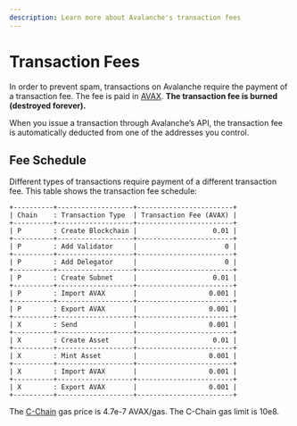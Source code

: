 ```yaml
---
description: Learn more about Avalanche's transaction fees
---
```


# Transaction Fees

In order to prevent spam, transactions on Avalanche require the payment of a transaction fee. The fee is paid in [AVAX](../../#avalanche-avax-token). **The transaction fee is burned \(destroyed forever\).**

When you issue a transaction through Avalanche’s API, the transaction fee is automatically deducted from one of the addresses you control.

## Fee Schedule

Different types of transactions require payment of a different transaction fee. This table shows the transaction fee schedule:

```text
+----------+-------------------+------------------------+
| Chain    : Transaction Type  | Transaction Fee (AVAX) |
+----------+-------------------+------------------------+
| P        : Create Blockchain |                   0.01 |
+----------+-------------------+------------------------+
| P        : Add Validator     |                      0 |
+----------+-------------------+------------------------+
| P        : Add Delegator     |                      0 |
+----------+-------------------+------------------------+
| P        : Create Subnet     |                   0.01 |
+----------+-------------------+------------------------+
| P        : Import AVAX       |                  0.001 |
+----------+-------------------+------------------------+
| P        : Export AVAX       |                  0.001 |
+----------+-------------------+------------------------+
| X        : Send              |                  0.001 |
+----------+-------------------+------------------------+
| X        : Create Asset      |                   0.01 |
+----------+-------------------+------------------------+
| X        : Mint Asset        |                  0.001 |
+----------+-------------------+------------------------+
| X        : Import AVAX       |                  0.001 |
+----------+-------------------+------------------------+
| X        : Export AVAX       |                  0.001 |
+----------+-------------------+------------------------+
```

The [C-Chain](./#contract-chain-c-chain) gas price is 4.7e-7 AVAX/gas. The C-Chain gas limit is 10e8.

